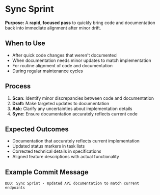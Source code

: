 # Sync Sprint

**Purpose:** A **rapid, focused pass** to quickly bring code and documentation back into immediate alignment after minor drift.

## When to Use
- After quick code changes that weren't documented
- When documentation needs minor updates to match implementation
- For routine alignment of code and documentation
- During regular maintenance cycles

## Process
1. **Scan:** Identify minor discrepancies between code and documentation
2. **Draft:** Make targeted updates to documentation
3. **Ask:** Clarify any uncertainties about implementation details
4. **Sync:** Ensure documentation accurately reflects current code

## Expected Outcomes
- Documentation that accurately reflects current implementation
- Updated status markers in task lists
- Corrected technical details in specifications
- Aligned feature descriptions with actual functionality

## Example Commit Message
`DDD: Sync Sprint - Updated API documentation to match current endpoints`
